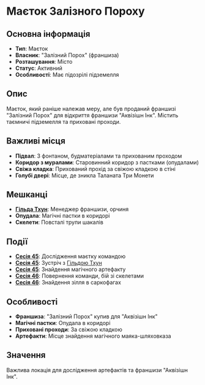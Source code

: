 # Маєток Залізного Пороху

## Основна інформація
- **Тип**: Маєток
- **Власник**: "Залізний Порох" (франшиза)
- **Розташування**: Місто
- **Статус**: Активний
- **Особливості**: Має підозрілі підземелля

## Опис
Маєток, який раніше належав меру, але був проданий франшизі "Залізний Порох" для відкриття франшизи "Аквізішн Інк". Містить таємничі підземелля та приховані проходи.

## Важливі місця
- **Підвал**: З фонтаном, будматеріалами та прихованим проходом
- **Коридор з муралами**: Старовинний коридор з пастками (опудалами)
- **Свіжа кладка**: Прихований прохід за свіжою кладкою в стіні
- **Голубі двері**: Місце, де зникла Таланата Три Монети

## Мешканці
- **[Гільда Тхун](Гільда_Тхун.md)**: Менеджер франшизи, орчиня
- **Опудала**: Магічні пастки в коридорі
- **Скелети**: Повсталі трупи шакалів

## Події
- **[Сесія 45](Notes/Сесія_45.md)**: Дослідження маєтку командою
- **[Сесія 45](Notes/Сесія_45.md)**: Зустріч з [Гільдою Тхун](Гільда_Тхун.md)
- **[Сесія 45](Notes/Сесія_45.md)**: Знайдення магічного артефакту
- **[Сесія 46](Notes/Сесія_46.md)**: Повернення команди, бій зі скелетами
- **[Сесія 46](Notes/Сесія_46.md)**: Знайдення зілля в саркофагах

## Особливості
- **Франшиза**: "Залізний Порох" купив для "Аквізішн Інк"
- **Магічні пастки**: Опудала в коридорі
- **Приховані проходи**: За свіжою кладкою
- **Артефакти**: Місце знайдення магічного маяка-шляховказа

## Значення
Важлива локація для дослідження артефактів та франшизи "Аквізішн Інк".
